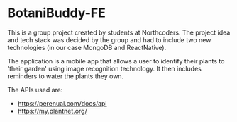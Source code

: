 # BotaniBuddy-FE

This is a group project created by students at Northcoders. The project idea and tech stack was decided by the group and had to include two new technologies (in our case MongoDB and ReactNative). 

The application is a mobile app that allows a user to identify their plants to 'their garden' using image recognition technology. It then includes reminders to water the plants they own. 

The APIs used are: 
* https://perenual.com/docs/api
* https://my.plantnet.org/
